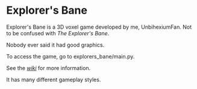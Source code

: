# Explorer's Bane

Explorer's Bane is a 3D voxel game developed by me, UnbihexiumFan. Not to be confused with _The Explorer's Bane_.

Nobody ever said it had good graphics.

To access the game, go to explorers_bane/main.py.

See the [_wiki_](https://github.com/UnbihexiumFan/explorers-bane/wiki) for more information.

It has many different gameplay styles.
